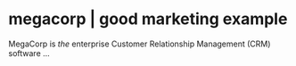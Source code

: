 # megacorp | good marketing example

MegaCorp is *the* enterprise Customer Relationship Management (CRM) software ...
